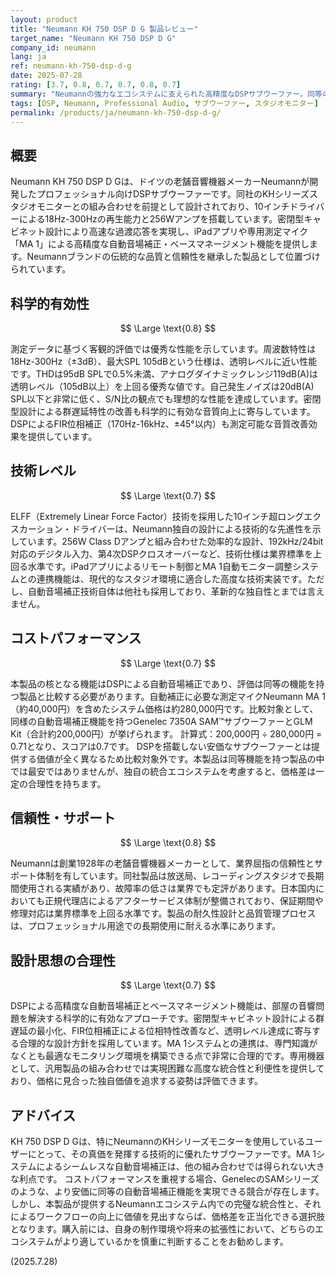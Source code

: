 ```yaml
---
layout: product
title: "Neumann KH 750 DSP D G 製品レビュー"
target_name: "Neumann KH 750 DSP D G"
company_id: neumann
lang: ja
ref: neumann-kh-750-dsp-d-g
date: 2025-07-28
rating: [3.7, 0.8, 0.7, 0.7, 0.8, 0.7]
summary: "Neumannの強力なエコシステムに支えられた高精度なDSPサブウーファー。同等の機能を持つ競合も存在するが、KHシリーズモニターとの統合性に大きな価値がある製品。"
tags: [DSP, Neumann, Professional Audio, サブウーファー, スタジオモニター]
permalink: /products/ja/neumann-kh-750-dsp-d-g/
---
```

## 概要

Neumann KH 750 DSP D Gは、ドイツの老舗音響機器メーカーNeumannが開発したプロフェッショナル向けDSPサブウーファーです。同社のKHシリーズスタジオモニターとの組み合わせを前提として設計されており、10インチドライバーによる18Hz-300Hzの再生能力と256Wアンプを搭載しています。密閉型キャビネット設計により高速な過渡応答を実現し、iPadアプリや専用測定マイク「MA 1」による高精度な自動音場補正・ベースマネージメント機能を提供します。Neumannブランドの伝統的な品質と信頼性を継承した製品として位置づけられています。

## 科学的有効性

$$ \Large \text{0.8} $$

測定データに基づく客観的評価では優秀な性能を示しています。周波数特性は18Hz-300Hz（±3dB）、最大SPL 105dBという仕様は、透明レベルに近い性能です。THDは95dB SPLで0.5%未満、アナログダイナミックレンジ119dB(A)は透明レベル（105dB以上）を上回る優秀な値です。自己発生ノイズは20dB(A) SPL以下と非常に低く、S/N比の観点でも理想的な性能を達成しています。密閉型設計による群遅延特性の改善も科学的に有効な音質向上に寄与しています。DSPによるFIR位相補正（170Hz-16kHz、±45°以内）も測定可能な音質改善効果を提供しています。

## 技術レベル

$$ \Large \text{0.7} $$

ELFF（Extremely Linear Force Factor）技術を採用した10インチ超ロングエクスカーション・ドライバーは、Neumann独自の設計による技術的な先進性を示しています。256W Class Dアンプと組み合わせた効率的な設計、192kHz/24bit対応のデジタル入力、第4次DSPクロスオーバーなど、技術仕様は業界標準を上回る水準です。iPadアプリによるリモート制御とMA 1自動モニター調整システムとの連携機能は、現代的なスタジオ環境に適合した高度な技術実装です。ただし、自動音場補正技術自体は他社も採用しており、革新的な独自性とまでは言えません。

## コストパフォーマンス

$$ \Large \text{0.7} $$

本製品の核となる機能はDSPによる自動音場補正であり、評価は同等の機能を持つ製品と比較する必要があります。自動補正に必要な測定マイクNeumann MA 1（約40,000円）を含めたシステム価格は約280,000円です。比較対象として、同様の自動音場補正機能を持つGenelec 7350A SAM™サブウーファーとGLM Kit（合計約200,000円）が挙げられます。
計算式：200,000円 ÷ 280,000円 = 0.71となり、スコアは0.7です。
DSPを搭載しない安価なサブウーファーとは提供する価値が全く異なるため比較対象外です。本製品は同等機能を持つ製品の中では最安ではありませんが、独自の統合エコシステムを考慮すると、価格差は一定の合理性を持ちます。

## 信頼性・サポート

$$ \Large \text{0.8} $$

Neumannは創業1928年の老舗音響機器メーカーとして、業界屈指の信頼性とサポート体制を有しています。同社製品は放送局、レコーディングスタジオで長期間使用される実績があり、故障率の低さは業界でも定評があります。日本国内においても正規代理店によるアフターサービス体制が整備されており、保証期間や修理対応は業界標準を上回る水準です。製品の耐久性設計と品質管理プロセスは、プロフェッショナル用途での長期使用に耐える水準にあります。

## 設計思想の合理性

$$ \Large \text{0.7} $$

DSPによる高精度な自動音場補正とベースマネージメント機能は、部屋の音響問題を解決する科学的に有効なアプローチです。密閉型キャビネット設計による群遅延の最小化、FIR位相補正による位相特性改善など、透明レベル達成に寄与する合理的な設計方針を採用しています。MA 1システムとの連携は、専門知識がなくとも最適なモニタリング環境を構築できる点で非常に合理的です。専用機器として、汎用製品の組み合わせでは実現困難な高度な統合性と利便性を提供しており、価格に見合った独自価値を追求する姿勢は評価できます。

## アドバイス

KH 750 DSP D Gは、特にNeumannのKHシリーズモニターを使用しているユーザーにとって、その真価を発揮する技術的に優れたサブウーファーです。MA 1システムによるシームレスな自動音場補正は、他の組み合わせでは得られない大きな利点です。
コストパフォーマンスを重視する場合、GenelecのSAMシリーズのような、より安価に同等の自動音場補正機能を実現できる競合が存在します。しかし、本製品が提供するNeumannエコシステム内での完璧な統合性と、それによるワークフローの向上に価値を見出すならば、価格差を正当化できる選択肢となります。購入前には、自身の制作環境や将来の拡張性において、どちらのエコシステムがより適しているかを慎重に判断することをお勧めします。

(2025.7.28)
